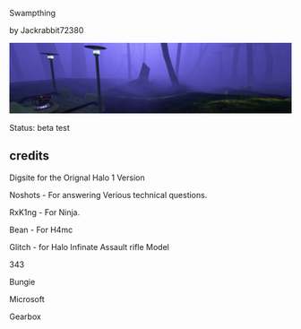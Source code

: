 Swampthing

by Jackrabbit72380

  ![Screenshot](https://github.com/jackrabbit72380/Ho4kmmm/blob/master/common/H3EK/tags/digsite/levels/swampthing/previews/preview.jpg)

Status: beta test 

## credits
  
Digsite for the Orignal Halo 1 Version

Noshots - For answering Verious technical questions.

RxK1ng - For Ninja.

Bean - For H4mc

Glitch - for Halo Infinate Assault rifle Model

343

Bungie

Microsoft

Gearbox
